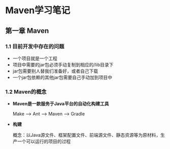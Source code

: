 # Maven学习笔记

## 第一章  Maven

### 1.1  目前开发中存在的问题

* 一个项目就是一个工程
* 项目中需要的jar包必须手动复制到相应的/lib目录下
* jar包需要别人替我们准备好，或者自己下载
* 一个jar包依赖的其他jar包需要自己手动加到项目中

### 1.2  Maven的概念

* **Maven是一款服务于Java平台的自动化构建工具**  

  Make --> Ant --> Maven --> Gradle

* **构建**  

  概念：以Java源文件、框架配置文件、前端源文件、静态资源等为原材料，生产一个可以运行的项目的过程  

  

